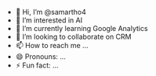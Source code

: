- 👋 Hi, I’m @samartho4
- 👀 I’m interested in AI
- 🌱 I’m currently learning Google Analytics
- 💞️ I’m looking to collaborate on CRM
- 📫 How to reach me ...
- 😄 Pronouns: ...
- ⚡ Fun fact: ...

<!---
samartho4/samartho4 is a ✨ special ✨ repository because its `README.md` (this file) appears on your GitHub profile.
You can click the Preview link to take a look at your changes.
--->
